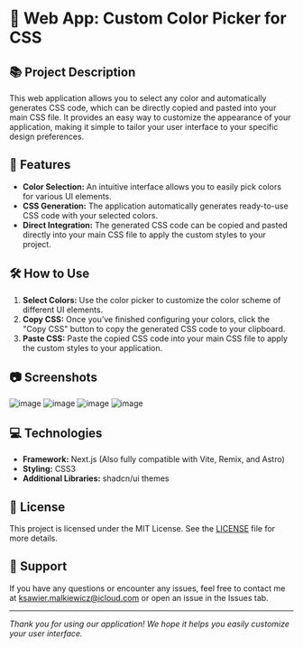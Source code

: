 # 🎨 Web App: Custom Color Picker for CSS

## 📚 Project Description

This web application allows you to select any color and automatically generates CSS code, which can be directly copied and pasted into your main CSS file. It provides an easy way to customize the appearance of your application, making it simple to tailor your user interface to your specific design preferences.

## 🚀 Features

- **Color Selection:** An intuitive interface allows you to easily pick colors for various UI elements.
- **CSS Generation:** The application automatically generates ready-to-use CSS code with your selected colors.
- **Direct Integration:** The generated CSS code can be copied and pasted directly into your main CSS file to apply the custom styles to your project.

## 🛠 How to Use

1. **Select Colors:** Use the color picker to customize the color scheme of different UI elements.
2. **Copy CSS:** Once you’ve finished configuring your colors, click the "Copy CSS" button to copy the generated CSS code to your clipboard.
3. **Paste CSS:** Paste the copied CSS code into your main CSS file to apply the custom styles to your application.

## 📷 Screenshots

![image](https://github.com/user-attachments/assets/921008ad-b8b7-4dd5-a7d1-262aa581a448)
![image](https://github.com/user-attachments/assets/1de70872-a3d8-4bdc-88e0-a6e3e9201be7)
![image](https://github.com/user-attachments/assets/6d822d66-222b-4c67-8782-0c1cb71f7183)
![image](https://github.com/user-attachments/assets/7821ace0-c4dc-46df-89f7-bb6cf7e61867)

## 💻 Technologies

- **Framework:** Next.js (Also fully compatible with Vite, Remix, and Astro)
- **Styling:** CSS3
- **Additional Libraries:** shadcn/ui themes

## 📝 License

This project is licensed under the MIT License. See the [LICENSE](./LICENSE) file for more details.

## 🙌 Support

If you have any questions or encounter any issues, feel free to contact me at [ksawier.malkiewicz@icloud.com](mailto:ksawier.malkiewicz@icloud.com) or open an issue in the Issues tab.

---

*Thank you for using our application! We hope it helps you easily customize your user interface.*
